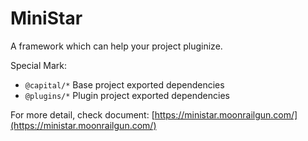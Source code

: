 # MiniStar

A framework which can help your project pluginize.

Special Mark:
- `@capital/*` Base project exported dependencies
- `@plugins/*` Plugin project exported dependencies

For more detail, check document: [https://ministar.moonrailgun.com/](https://ministar.moonrailgun.com/)
